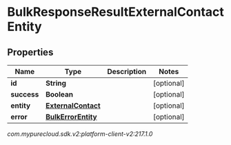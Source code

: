 # BulkResponseResultExternalContactEntity


## Properties

| Name | Type | Description | Notes |
| ------------ | ------------- | ------------- | ------------- |
| **id** | **String** |  |  [optional] |
| **success** | **Boolean** |  |  [optional] |
| **entity** | [**ExternalContact**](ExternalContact) |  |  [optional] |
| **error** | [**BulkErrorEntity**](BulkErrorEntity) |  |  [optional] |




_com.mypurecloud.sdk.v2:platform-client-v2:217.1.0_
